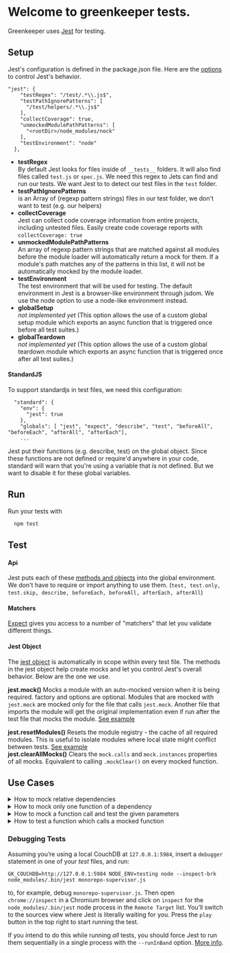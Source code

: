 # Welcome to greenkeeper tests.
Greenkeeper uses [Jest](https://facebook.github.io/jest/) for testing.
## Setup
Jest's configuration is defined in the package.json file. Here are the [options](https://facebook.github.io/jest/docs/en/configuration.html#options) to control Jest's behavior.
```
"jest": {
    "testRegex": "/test/.*\\.js$",
    "testPathIgnorePatterns": [
      "/test/helpers/.*\\.js$"
    ],
    "collectCoverage": true,
    "unmockedModulePathPatterns": [
      "<rootDir>/node_modules/nock"
    ],
    "testEnvironment": "node"
  },
```
- **testRegex**    
    By default Jest looks for files inside of `__tests__` folders. It will also find files called `test.js` or `spec.js`. We need this regex to Jets can find and run our tests. We want Jest to to detect our test files in the `test` folder.
- **testPathIgnorePatterns**    
    is an Array of (regexp pattern strings) files in our test folder, we don't want to test (e.g. our helpers)
- **collectCoverage**    
    Jest can collect code coverage information from entire projects, including untested files. Easily create code coverage reports with `collectCoverage: true`
- **unmockedModulePathPatterns**   
    An array of regexp pattern strings that are matched against all modules before the module loader will automatically return a mock for them. If a module's path matches any of the patterns in this list, it will not be automatically mocked by the module loader.
- **testEnvironment**    
    The test environment that will be used for testing. The default environment in Jest is a browser-like environment through jsdom. We use the node option to use a node-like environment instead.
- **globalSetup**    
    *not implemented yet* (This option allows the use of a custom global setup module which exports an async function that is triggered once before all test suites.)
- **globalTeardown**    
    *not implemented yet* (This option allows the use of a custom global teardown module which exports an async function that is triggered once after all test suites.)

#### StandardJS
To support standardjs in test files, we need this configuration:
```
  "standard": {
    "env": {
      "jest": true
    },
    "globals": [ "jest", "expect", "describe", "test", "beforeAll", "beforeEach", "afterAll", "afterEach"],
    ...
```
Jest put their functions (e.g. describe, test) on the global object. Since these functions are not defined or require'd anywhere in your code, standard will warn that you're using a variable that is not defined. But we want to disable it for these global variables.

## Run
Run your tests with
```sh
  npm test
```

## Test
#### Api
Jest puts each of these [methods and objects](https://facebook.github.io/jest/docs/en/api.html) into the global environment. We don't have to require or import anything to use them.
(`test, test.only, test.skip, describe, beforeEach, beforeAll, afterEach, afterAll`)

#### Matchers
[Expect](https://facebook.github.io/jest/docs/en/expect.html) gives you access to a number of "matchers" that let you validate different things.

#### Jest Object
The [jest object](https://facebook.github.io/jest/docs/en/jest-object.html) is automatically in scope within every test file. The methods in the jest object help create mocks and let you control Jest's overall behavior.
Below are the one we use.

**jest.mock()**
 Mocks a module with an auto-mocked version when it is being required. factory and options are optional. Modules that are mocked with `jest.mock` are mocked only for the file that calls `jest.mock`. Another file that imports the module will get the original implementation even if run after the test file that mocks the module.
 [See example](https://facebook.github.io/jest/docs/en/jest-object.html#jestmockmodulename-factory-options)

**jest.resetModules()**
Resets the module registry - the cache of all required modules. This is useful to isolate modules where local state might conflict between tests.
[See example](https://facebook.github.io/jest/docs/en/jest-object.html#jestresetmodules)     
**jest.clearAllMocks()**
Clears the `mock.calls` and `mock.instances` properties of all mocks. Equivalent to calling `.mockClear()` on every mocked function.

## Use Cases
<details>
<summary> How to mock relative dependencies </summary>
In this example the `getInfos-worker` uses the `getDiffCommits()` function from `lib/get-diff-commits`.
We mock the diffCommits(), called in getInfos().

```
  jest.mock('../../lib/get-diff-commits', () => () => {
    return 'diff commits'
  })
  const getInfos = require('../../lib/get-infos') // <-- called after jest.mock()
```
You can see that we use the **path relative to the test file** to mock the dependency.
</details>

<details>
<summary> How to mock only one function of a dependency </summary>
To mock only specific modules, use require.requireActual to restore the original modules,
then overwrite the one you want to mock.

In this example we only want to mock the `getActiveBilling()` from `payments`, which is called in `updatePayments`.
You can see that we use the **path relative to the test file** to mock the dependency.github-event.
```
jest.mock('../../lib/payments', () => {
  const payments = require.requireActual('../../lib/payments')
  payments.getActiveBilling = async() => {
    return {
      plan: 'personal',
      stripeSubscriptionId: 'stripe123',
      stripeItemId: 'si123'
    }
  }
  return payments
})
const updatePayments = require('../../jobs/update-payments') // <-- called after jest.mock()
```
</details>

<details>
<summary> How to mock a function call and test the given parameters</summary>
In this example we want to mock a dependency-function an check if the given parameters are exepted.
The `githubEvent` calls the `resolve`-function with specific parameters. The `resolve`-function comes from an external module.

```
jest.mock('path', () => {
    return {
      resolve: (dirname, eventType, type, action) => {
        // resolve should be called with /foo/bar
        expect(`${dirname}/${eventType}/${type}/${action}`).toEqual(`${dirname}/github-event/foo/bar`)
        return dirname
      }
     }
})
const githubEvent = require('../../jobs/github-event.js')
```
</details>

<details>
<summary> How to test a function which calls a mocked function</summary>
In this example we want test the function `isPartOfMonorepo(dependency)`.
This function calls `getMonorepoGroup(dependency)`, which we want to mock here.

```
 jest.mock('../../lib/monorepo', () => {
   const lib = require.requireActual('../../lib/monorepo')        // <-- restore the original modules
   lib.getMonorepoGroup = (dep) => {
     return 'fruits'                                              // <-- overwrite the one you want to mock
   }
   return lib
 })

 const libMonorepo = require.requireMock('../../lib/monorepo')    // <-- Returns a mock module instead of the actual module
 const isPartOfMonorepo = libMonorepo.isPartOfMonorepo('@avocado/dep')
```
It is important to export these functions
```
module.exports = {
  isPartOfMonorepo,
  getMonorepoGroup
}
```

</details>

### Debugging Tests

Assuming you’re using a local CouchDB at `127.0.0.1:5984`, insert a `debugger` statement in one of your _test_ files, and run:

```
GK_COUCHDB=http://127.0.0.1:5984 NODE_ENV=testing node --inspect-brk node_modules/.bin/jest monorepo-supervisor.js
```

to, for example, debug `monorepo-supervisor.js`. Then open `chrome://inspect` in a Chromium browser and click on `inspect` for the `node_modules/.bin/jest` node process in the `Remote Target` list. You’ll switch to the sources view where Jest is literally waiting for you. Press the `play` button in the top right to start running the test.

If you intend to do this while running _all_ tests, you should force Jest to run them sequentially in a single process with the `--runInBand` option. [More info](https://facebook.github.io/jest/docs/en/troubleshooting.html#tests-are-failing-and-you-don-t-know-why).

